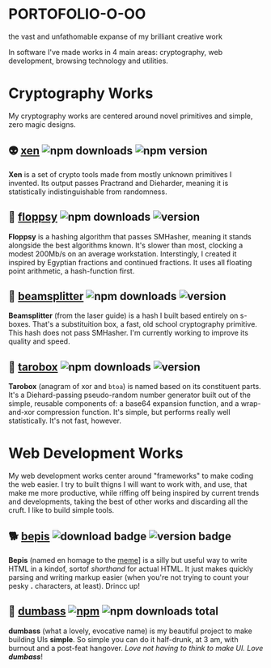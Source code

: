# PORTOFOLIO-O-OO

the vast and unfathomable expanse of my brilliant creative work

In software I've made works in 4 main areas: cryptography, web development, browsing technology and utilities.

# Cryptography Works

My cryptography works are centered around novel primitives and simple, zero magic designs.

## :alien: [xen](https://github.com/dosyago/xen) ![npm downloads](https://img.shields.io/npm/dt/xen) ![npm version](https://img.shields.io/npm/v/xen)

**Xen** is a set of crypto tools made from mostly unknown primitives I invented. Its output passes Practrand and Dieharder, meaning it is statistically indistinguishable from randomness.

## :baby_chick: [floppsy](https://github.com/dosyago/floppsy) ![npm downloads](https://img.shields.io/npm/dt/floppsy) ![version](https://img.shields.io/npm/v/floppsy)

**Floppsy** is a hashing algorithm that passes SMHasher, meaning it stands alongside the best algorithms known. It's slower than most, clocking a modest 200Mb/s on an average workstation. Interstingly, I created it inspired by Egyptian fractions and continued fractions. It uses all floating point arithmetic, a hash-function first.

## :stars: [beamsplitter](https://github.com/dosyago/beamsplitter) ![npm downloads](https://img.shields.io/npm/dt/beamsplitter) ![version](https://img.shields.io/npm/v/beamsplitter)

**Beamsplitter** (from the laser guide) is a hash I built based entirely on s-boxes. That's a substituition box, a fast, old school cryptography primitive. This hash does not pass SMHasher. I'm currently working to improve its quality and speed.

## :bento: [tarobox](https://github.com/dosyago/tarobox) ![npm downloads](https://img.shields.io/npm/dt/tarobox) ![version](https://img.shields.io/npm/v/tarobox) 

**Tarobox** (anagram of xor and `btoa`) is named based on its constituent parts. It's a Diehard-passing pseudo-random number generator built out of the simple, reusable components of: a base64 expansion function, and a wrap-and-xor compression function. It's simple, but performs really well statistically. It's not fast, however.

# Web Development Works

My web development works center around "frameworks" to make coding the web easier. I try to built thigns I will want to work with, and use, that make me more productive, while riffing off being inspired by current trends and developments, taking the best of other works and discarding all the cruft. I like to build simple tools.

## :dog2: [bepis](#drincc) ![download badge](https://img.shields.io/npm/dt/bepis) ![version badge](https://img.shields.io/npm/v/bepis/latest)

**Bepis** (named en homage to the [meme](https://www.youtube.com/watch?v=zbqdh5duDuU)] is a silly but useful way to write HTML in a kindof, sortof *shorthand* for actual HTML. It just makes quickly parsing and writing markup easier (when you're not trying to count your pesky **.** characters, at least). Drincc up!

## :bug: [dumbass](https://github.com/dosyago/dumbass) [![npm](https://img.shields.io/npm/v/dumbass.svg?label=&color=0080FF)](https://github.com/dosyago/dumbass/releases/latest) ![npm downloads total](https://img.shields.io/npm/dt/dumbass)

**dumbass** (what a lovely, evocative name) is my beautiful project to make building UIs **simple**. So simple you can do it half-drunk, at 3 am, with burnout and a post-feat hangover. *Love not having to think to make UI. Love **dumbass***!

